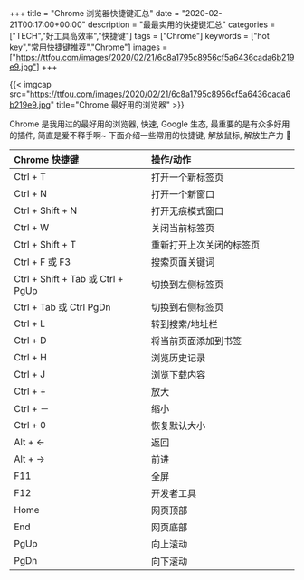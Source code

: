 +++
title = "Chrome 浏览器快捷键汇总"
date = "2020-02-21T00:17:00+00:00"
description = "最最实用的快捷键汇总"
categories = ["TECH","好工具高效率","快捷键"]
tags = ["Chrome"]
keywords = ["hot key","常用快捷键推荐","Chrome"]
images = ["https://ttfou.com/images/2020/02/21/6c8a1795c8956cf5a6436cada6b219e9.jpg"]
+++

{{< imgcap src="https://ttfou.com/images/2020/02/21/6c8a1795c8956cf5a6436cada6b219e9.jpg" title="Chrome 最好用的浏览器" >}}

Chrome 是我用过的最好用的浏览器, 快速, Google 生态, 最重要的是有众多好用的插件, 简直是爱不释手啊~ 下面介绍一些常用的快捷键, 解放鼠标, 解放生产力 💪

| Chrome 快捷键                   | 操作/动作                |
|:---------------------------------|:--------------------------|
| Ctrl + T                        | 打开一个新标签页         |
| Ctrl + N                        | 打开一个新窗口           |
| Ctrl + Shift + N                | 打开无痕模式窗口         |
| Ctrl + W                        | 关闭当前标签页           |
| Ctrl + Shift + T                | 重新打开上次关闭的标签页　　　　 |
| Ctrl + F 或 F3                  | 搜索页面关键词           |
| Ctrl + Shift + Tab 或 Ctrl + PgUp       | 切换到左侧标签页         |
| Ctrl + Tab 或 Ctrl PgDn | 切换到右侧标签页         |
| Ctrl + L                        | 转到搜索/地址栏          |
| Ctrl + D                        | 将当前页面添加到书签     |
| Ctrl + H                        | 浏览历史记录             |
| Ctrl + J                        | 浏览下载内容             |
| Ctrl + +                        | 放大                     |
| Ctrl + －                       | 缩小    　　　　　　　|
| Ctrl + 0                        | 恢复默认大小             |
| Alt + ←                        | 返回                     |
| Alt + →                        | 前进                     |
| F11                             | 全屏                     |
| F12                             | 开发者工具               |
| Home                            | 网页顶部                 |
| End                             | 网页底部                 |
| PgUp                            | 向上滚动                 |
| PgDn                            | 向下滚动                 |

